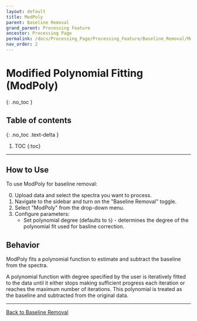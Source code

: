 ```yaml
---
layout: default
title: ModPoly
parent: Baseline Removal
grand_parent: Processing Feature
ancestor: Processing Page
permalink: /docs/Processing_Page/Processing_Feature/Baseline_Removal/Mod_Poly/
nav_order: 2
---
```


# Modified Polynomial Fitting (ModPoly)
{: .no_toc }

## Table of contents
{: .no_toc .text-delta }

1. TOC
{:toc}

---

## How to Use

To use ModPoly for baseline removal:

0. Upload data and select the spectra you want to process.
1. Navigate to the sidebar and turn on the "Baseline Removal" toggle.
2. Select "ModPoly" from the drop-down menu.
3. Configure parameters:
    - Set polynomial degree (defaults to `5`) - determines the degree of the polynomial fit used for basline correction.

## Behavior

ModPoly fits a polynomial function to estimate and subtract the baseline from the spectra.

A polynomial function with degree specified by the user is iteratively fitted to the data until it either stops making sufficient progress each iteration or reaches the maximum number of iterations. This polynomial is treated as the baseline and subtracted from the original data.

---

[Back to Baseline Removal](/docs.spectraguru/docs/Processing_Page/Processing_Feature/Baseline_Removal/)
